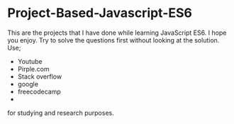 # Project-Based-Javascript-ES6
This are the projects that I have done while learning JavaScript ES6. I hope you enjoy. 
Try to solve the questions first without looking at the solution. Use; 
* Youtube  
* Pirple.com 
* Stack overflow 
* google 
* freecodecamp 
* 
for studying and research purposes.
